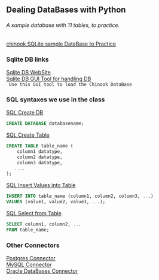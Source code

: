 ## Dealing DataBases with Python

###### A sample database with 11 tables, to practice.   
[chinook SQLite sample DataBase to Practice](https://www.sqlitetutorial.net/sqlite-sample-database/)




### Sqlite DB links

[Sqlite DB WebSite](https://www.sqlite.org/index.html)   
[Sqlite DB GUI Tool for handling DB](https://sqlitebrowser.org/)   
` Use this GUI tool to load the Chinook DataBase`

### SQL syntaxes we use in the class


[SQL Create DB](https://www.w3schools.com/sql/sql_create_db.asp)  
``` sql
CREATE DATABASE databasename; 
```
[SQL Create Table](https://www.w3schools.com/sql/sql_create_table.asp)  
``` sql
CREATE TABLE table_name (
    column1 datatype,
    column2 datatype,
    column3 datatype,
   ....
); 
```
[SQL Insert Values into Table](https://www.w3schools.com/sql/sql_insert.asp)  
```sql
INSERT INTO table_name (column1, column2, column3, ...)
VALUES (value1, value2, value3, ...); 
```
[SQL Select from Table](https://www.sqlite.org/index.html)  
```sql
SELECT column1, column2, ...
FROM table_name; 

```

### Other Connectors


[Postgres Connector](https://www.postgresqltutorial.com/postgresql-python/connect/)  
[MySQL Connector](https://pymysql.readthedocs.io/en/latest/user/examples.html)  
[Oracle DataBases Connector](https://cx-oracle.readthedocs.io/en/latest/user_guide/installation.html#quick-start-cx-oracle-installation)    



